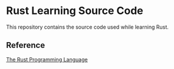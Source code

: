 # Rust Learning Source Code

This repository contains the source code used while learning Rust.

## Reference

[The Rust Programming Language](https://doc.rust-lang.org/book/title-page.html)
